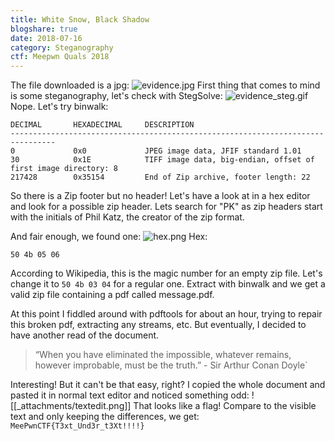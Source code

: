 ```yaml
---
title: White Snow, Black Shadow
blogshare: true
date: 2018-07-16
category: Steganography
ctf: Meepwn Quals 2018
---
```

The file downloaded is a jpg:
![evidence.jpg](/images/evidence.jpg)
First thing that comes to mind is some steganography, let's check with StegSolve:
![evidence_steg.gif](/images/evidence_steg.gif)Nope. Let's try binwalk:
```
DECIMAL       HEXADECIMAL     DESCRIPTION
--------------------------------------------------------------------------------
0             0x0             JPEG image data, JFIF standard 1.01
30            0x1E            TIFF image data, big-endian, offset of first image directory: 8
217428        0x35154         End of Zip archive, footer length: 22
```
So there is a Zip footer but no header! Let's have a look at in a hex editor and look for a possible zip header. Lets search for "PK" as zip headers start with the initials of Phil Katz, the creator of the zip format.

And fair enough, we found one:
![hex.png](/images/hex.png)
Hex:
```
50 4b 05 06
```

According to Wikipedia, this is the magic number for an empty zip file. Let's change it to `50 4b 03 04` for a regular one. Extract with binwalk and we get a valid zip file containing a pdf called message.pdf.

At this point I fiddled around with pdftools for about an hour, trying to repair this broken pdf, extracting any streams, etc.
But eventually, I decided to have another read of the document.

> “When you have eliminated the impossible, whatever remains, however improbable, must be the truth.” - Sir Arthur Conan Doyle`

Interesting! But it can't be that easy, right? I copied the whole document and pasted it in normal text editor and noticed something odd:
![[_attachments/textedit.png]]
That looks like a flag! Compare to the visible text and only keeping the differences, we get:
`MeePwnCTF{T3xt_Und3r_t3Xt!!!!}`
